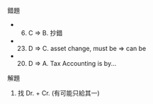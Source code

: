 錯題
- 6.  C => B. 抄錯
- 23. D => C. asset change, must be => can be
- 20. D => A. Tax Accounting is by...

解題
1. 找 Dr. + Cr. (有可能只給其一)